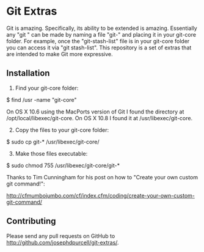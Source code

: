 Git Extras
==========

Git is amazing. Specifically, its ability to be extended is amazing. Essentially any "git <command>" can be made by naming a file "git-<command>" and placing it in your git-core folder. For example, once the "git-stash-list" file is in your git-core folder you can access it via "git stash-list". This repository is a set of extras that are intended to make Git more expressive.

Installation
------------

1. Find your git-core folder:

$ find /usr -name "git-core"

On OS X 10.6 using the MacPorts version of Git I found the directory at /opt/local/libexec/git-core. On OS X 10.8 I found it at /usr/libexec/git-core.

2. Copy the files to your git-core folder:

$ sudo cp git-* /usr/libexec/git-core/

3. Make those files executable:

$ sudo chmod 755 /usr/libexec/git-core/git-*

Thanks to Tim Cunningham for his post on how to "Create your own custom git command!":

http://cfmumbojumbo.com/cf/index.cfm/coding/create-your-own-custom-git-command/

Contributing
------------

Please send any pull requests on GitHub to http://github.com/josephdpurcell/git-extras/.
